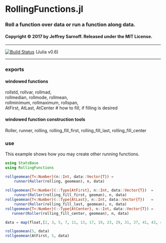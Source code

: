 # RollingFunctions.jl

### Roll a function over data or run a function along data.

#### Copyright © 2017 by Jeffrey Sarnoff.  Released under the MIT License.

-----

[![Build Status](https://travis-ci.org/JeffreySarnoff/RollingFunctions.jl.svg?branch=master)](https://travis-ci.org/JeffreySarnoff/RollingFunctions.jl)   (Julia v0.6)

-----

### exports

#### windowed functions

rollstd, rollvar, rollmad,    
rollmedian, rollmode, rollmean,     
rollminimum, rollmaximum, rollspan,         
AtFirst, AtLast, AtCenter             # how to fill, if filling is desired

#### windowed function construction tools

Roller, runner, rolling, 
rolling_fill_first, rolling_fill_last, rolling_fill_center

### use

This example shows how you may create other running functions.

```julia
using StatsBase
using RollingFunctions

rollgeomean{T<:Number}(n::Int, data::Vector{T}) =
    runner(Roller(rolling, geomean), n, data)
    
rollgeomean{T<:Number}(::Type{AtFirst}, n::Int, data::Vector{T})  =
    runner(Roller(rolling_fill_first, geoman), n, data)
rollgeomean{T<:Number}(::Type{AtLast}, n::Int, data::Vector{T})   =
    runner(Roller(rolling_fill_last, geomean), n, data)
rollgeomean{T<:Number}(::Type{AtCenter}, n::Int, data::Vector{T}) =
   runner(Roller(rolling_fill_center, geomean), n, data)

data = map(float,[2, 3, 5, 7, 11, 13, 17, 19, 23, 29, 31, 37, 41, 43, 47]);

rollgeomean(5, data)
rollgeomean(AtFirst, 5, data)

```


